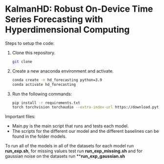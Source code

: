 # KalmanHD: Robust On-Device Time Series Forecasting with Hyperdimensional Computing

Steps to setup the code:
   1) Clone this repository.
      ```bash
      git clone 
      ```
   3) Create a new anaconda environment and activate.
      ```bash
      conda create -n hd_forecasting python=3.9
      conda activate hd_forecasting
      ```
   5) Run the following commands:
      ```bash
      pip install -r requirements.txt
      torch torchvision torchaudio --extra-index-url https://download.pytorch.org/whl/cu117
      ```

Important files:
   - Main.py is the main script that runs and tests each model.
   - The scripts for the different our model and the different baselines can be found in the folder models.

To run all of the models in all of the datasets for each model run **run_exp.sh**, for missing values test run **run_exp_missing.sh** and for gaussian noise on the datasets run ****run_exp_gaussian.sh**
